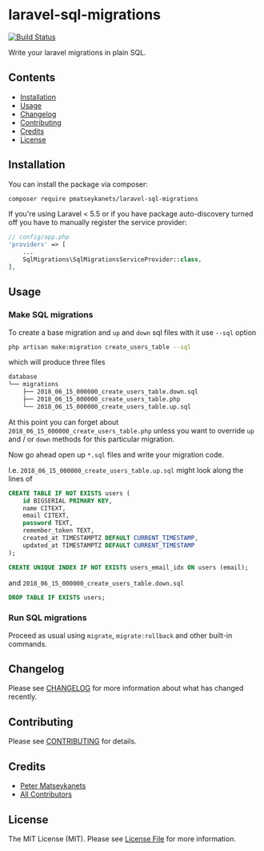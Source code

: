 # laravel-sql-migrations

[![Build Status](https://travis-ci.com/pmatseykanets/laravel-sql-migrations.svg?branch=master)](https://travis-ci.com/pmatseykanets/laravel-sql-migrations)

Write your laravel migrations in plain SQL.

## Contents

- [Installation](#installation)
- [Usage](#usage)
- [Changelog](#changelog)
- [Contributing](#contributing)
- [Credits](#credits)
- [License](#license)

## Installation

You can install the package via composer:

```bash
composer require pmatseykanets/laravel-sql-migrations
```

If you're using Laravel < 5.5 or if you have package auto-discovery turned off you have to manually register the service provider:

```php
// config/app.php
'providers' => [
    ...
    SqlMigrations\SqlMigrationsServiceProvider::class,
],
```

## Usage

### Make SQL migrations

To create a base migration and `up` and `down` sql files with it use `--sql` option

```bash
php artisan make:migration create_users_table --sql
```

which will produce three files

```bash
database
└── migrations
    ├── 2018_06_15_000000_create_users_table.down.sql
    ├── 2018_06_15_000000_create_users_table.php
    └── 2018_06_15_000000_create_users_table.up.sql
```

At this point you can forget about `2018_06_15_000000_create_users_table.php` unless you want to override `up` and / or `down` methods for this particular migration.

Now go ahead open up `*.sql` files and write your migration code.

I.e. `2018_06_15_000000_create_users_table.up.sql` might look along the lines of

```sql
CREATE TABLE IF NOT EXISTS users (
    id BIGSERIAL PRIMARY KEY,
    name CITEXT,
    email CITEXT,
    password TEXT,
    remember_token TEXT,
    created_at TIMESTAMPTZ DEFAULT CURRENT_TIMESTAMP,
    updated_at TIMESTAMPTZ DEFAULT CURRENT_TIMESTAMP
);

CREATE UNIQUE INDEX IF NOT EXISTS users_email_idx ON users (email);
```

and `2018_06_15_000000_create_users_table.down.sql`

```sql
DROP TABLE IF EXISTS users;
```

### Run SQL migrations

Proceed as usual using `migrate`, `migrate:rollback` and other built-in commands.

## Changelog

Please see [CHANGELOG](CHANGELOG.md) for more information about what has changed recently.

## Contributing

Please see [CONTRIBUTING](CONTRIBUTING.md) for details.

## Credits

- [Peter Matseykanets](https://github.com/pmatseykanets)
- [All Contributors](../../contributors)

## License

The MIT License (MIT). Please see [License File](LICENSE.md) for more information.
